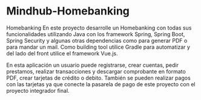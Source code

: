 # Mindhub-Homebanking
Homebanking
En este proyecto desarrolle un Homebanking con todas sus funcionalidades utilizando Java con los framework Spring, Spring Boot, Spring Security y algunas otras dependencias como para generar PDF o para mandar un mail. Como building tool utilice Gradle para automatizar y del lado del front utilice el framework Vue.js.

En esta aplicación un usuario puede registrarse, crear cuentas, pedir prestamos, realizar transacciones y descargar comprobante en formato PDF, crear tarjetas de crédito o debito. También se pueden realizar pagos con las tarjetas ya que conecte la pasarela de pago de este proyecto con el proyecto integrador final.
